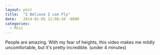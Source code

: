 ```yaml
---
layout: post
title:  "I Believe I can Fly"
date:   2014-01-05 12:06:10 -0800
categories:
  - Misc
---
```


People are amazing. With my fear of heights, this video makes me mildly uncomfortable, but it's pretty incredible. (under 4 minutes) 
